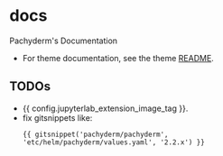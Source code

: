 # docs
Pachyderm's Documentation

- For theme documentation, see the theme [README](themes/pach-emdash/README.md).

## TODOs
- {{ config.jupyterlab_extension_image_tag }}.
- fix gitsnippets like: 
    ```
    {{ gitsnippet('pachyderm/pachyderm', 'etc/helm/pachyderm/values.yaml', '2.2.x') }}
    ```